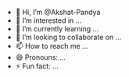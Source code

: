 - 👋 Hi, I’m @Akshat-Pandya
- 👀 I’m interested in ...
- 🌱 I’m currently learning ...
- 💞️ I’m looking to collaborate on ...
- 📫 How to reach me ...
- 😄 Pronouns: ...
- ⚡ Fun fact: ...

<!---
Akshat-Pandya/Akshat-Pandya is a ✨ special ✨ repository because its `README.md` (this file) appears on your GitHub profile.
You can click the Preview link to take a look at your changes.
--->
